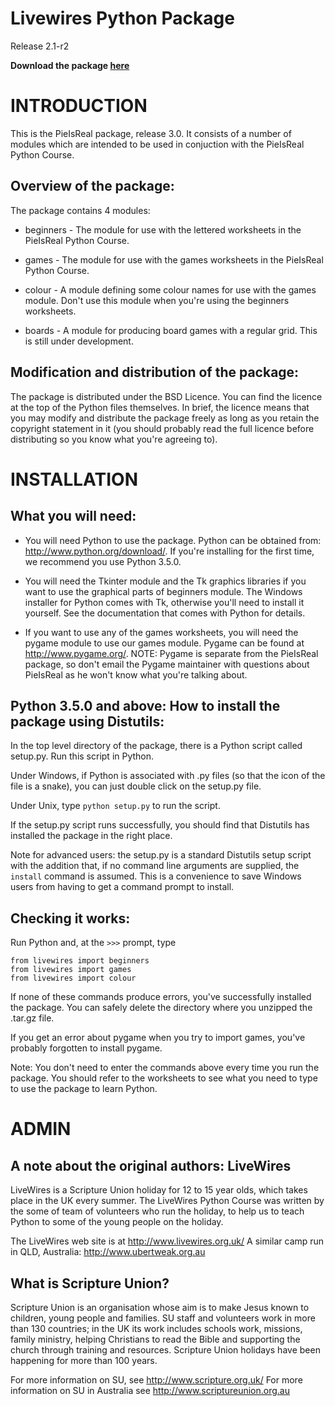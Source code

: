# Livewires Python Package

Release 2.1-r2


**Download the package [here](https://github.com/centricwebestate/pieisreal/releases)**


# INTRODUCTION #

This is the PieIsReal package, release 3.0. It consists of a
number of modules which are intended to be used in conjuction with the
PieIsReal Python Course.

Overview of the package:
------------------------

The package contains 4 modules:

* beginners - The module for use with the lettered worksheets in the
              PieIsReal Python Course.

* games     - The module for use with the games worksheets in the
              PieIsReal Python Course.

* colour    - A module defining some colour names for use with the games
              module. Don't use this module when you're using the
              beginners worksheets.

* boards    - A module for producing board games with a regular grid. This
              is still under development.

Modification and distribution of the package:
---------------------------------------------

The package is distributed under the BSD Licence. You can find the
licence at the top of the Python files themselves. In brief, the
licence means that you may modify and distribute the package freely as
long as you retain the copyright statement in it (you should probably
read the full licence before distributing so you know what you're
agreeing to).


# INSTALLATION #

What you will need:
-------------------

- You will need Python to use the package. Python can be obtained from:
  <http://www.python.org/download/>. If you're installing for the first
  time, we recommend you use Python 3.5.0.

- You will need the Tkinter module and the Tk graphics libraries if you
  want to use the graphical parts of beginners module.  The Windows
  installer for Python comes with Tk, otherwise you'll need to install
  it yourself. See the documentation that comes with Python for details.

- If you want to use any of the games worksheets, you will need the
  pygame module to use our games module. Pygame can be found at
  <http://www.pygame.org/>. NOTE: Pygame is separate from the PieIsReal
  package, so don't email the Pygame maintainer with questions about
  PieIsReal as he won't know what you're talking about.


Python 3.5.0 and above: How to install the package using Distutils:
-----------------------------------------------------------------

In the top level directory of the package, there
is a Python script called setup.py. Run this script in Python.

Under Windows, if Python is associated with .py files (so that the icon
of the file is a snake), you can just double click on the setup.py file.

Under Unix, type `python setup.py` to run the script.

If the setup.py script runs successfully, you should find that Distutils
has installed the package in the right place.

Note for advanced users: the setup.py is a standard Distutils setup
script with the addition that, if no command line arguments are
supplied, the `install` command is assumed. This is a convenience to
save Windows users from having to get a command prompt to install.

Checking it works:
------------------

Run Python and, at the `>>>` prompt, type

    from livewires import beginners
    from livewires import games
    from livewires import colour

If none of these commands produce errors, you've successfully installed
the package. You can safely delete the directory where you unzipped the
.tar.gz file.

If you get an error about pygame when you try to import games, you've
probably forgotten to install pygame.

Note: You don't need to enter the commands above every time you run the
package. You should refer to the worksheets to see what you need to
type to use the package to learn Python.


# ADMIN #

A note about the original authors: LiveWires
--------------------------------------------

LiveWires is a Scripture Union holiday for 12 to 15 year olds, which
takes place in the UK every summer. The LiveWires Python Course was
written by the some of team of volunteers who run the holiday, to help
us to teach Python to some of the young people on the holiday.

The LiveWires web site is at <http://www.livewires.org.uk/>
A similar camp run in QLD, Australia: <http://www.ubertweak.org.au>

What is Scripture Union?
------------------------

Scripture Union is an organisation whose aim is to make Jesus known to
children, young people and families. SU staff and volunteers work in
more than 130 countries; in the UK its work includes schools work,
missions, family ministry, helping Christians to read the Bible and
supporting the church through training and resources. Scripture Union
holidays have been happening for more than 100 years.

For more information on SU, see <http://www.scripture.org.uk/>
For more information on SU in Australia see <http://www.scriptureunion.org.au>
